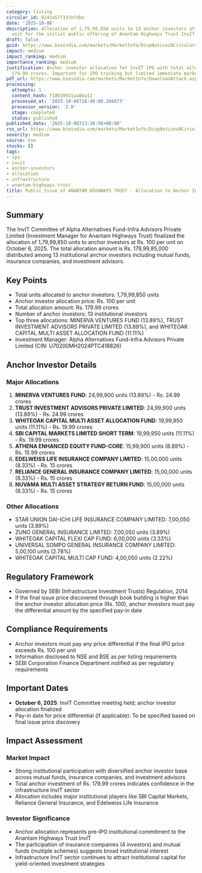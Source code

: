 ```yaml
---
category: listing
circular_id: 0243a577337efdbe
date: '2025-10-06'
description: Allocation of 1,79,99,850 units to 13 anchor investors at Rs. 100 per
  unit for the initial public offering of Anantam Highways Trust InvIT.
draft: false
guid: https://www.bseindia.com/markets/MarketInfo/DispNoticesNCirculars.aspx?Noticeid={80E497A6-E82F-4720-818A-E903671A52C8}&noticeno=20251006-45&dt=10/06/2025&icount=45&totcount=69&flag=0
impact: medium
impact_ranking: medium
importance_ranking: medium
justification: Anchor investor allocation for InvIT IPO with total allocation of Rs.
  179.99 crores. Important for IPO tracking but limited immediate market-wide impact.
pdf_url: https://www.bseindia.com/markets/MarketInfo/DownloadAttach.aspx?id=20251006-45&attachedId=092c56d9-f508-4314-9860-b124c0543947
processing:
  attempts: 1
  content_hash: f18639931aa8ba12
  processed_at: '2025-10-06T18:48:00.266673'
  processor_version: '2.0'
  stage: completed
  status: published
published_date: '2025-10-06T13:30:56+00:00'
rss_url: https://www.bseindia.com/markets/MarketInfo/DispNoticesNCirculars.aspx?Noticeid={80E497A6-E82F-4720-818A-E903671A52C8}&noticeno=20251006-45&dt=10/06/2025&icount=45&totcount=69&flag=0
severity: medium
source: bse
stocks: []
tags:
- ipo
- invit
- anchor-investors
- allocation
- infrastructure
- anantam-highways-trust
title: Public Issue of ANANTAM HIGHWAYS TRUST - Allocation to Anchor Investors
---
```


## Summary

The InvIT Committee of Alpha Alternatives Fund-Infra Advisors Private Limited (Investment Manager for Anantam Highways Trust) finalized the allocation of 1,79,99,850 units to anchor investors at Rs. 100 per unit on October 6, 2025. The total allocation amount is Rs. 179,99,85,000 distributed among 13 institutional anchor investors including mutual funds, insurance companies, and investment advisors.

## Key Points

- Total units allocated to anchor investors: 1,79,99,850 units
- Anchor investor allocation price: Rs. 100 per unit
- Total allocation amount: Rs. 179.99 crores
- Number of anchor investors: 13 institutional investors
- Top three allocations: MINERVA VENTURES FUND (13.89%), TRUST INVESTMENT ADVISORS PRIVATE LIMITED (13.89%), and WHITEOAK CAPITAL MULTI ASSET ALLOCATION FUND (11.11%)
- Investment Manager: Alpha Alternatives Fund-Infra Advisors Private Limited (CIN: U70200MH2024PTC418826)

## Anchor Investor Details

### Major Allocations

1. **MINERVA VENTURES FUND**: 24,99,900 units (13.89%) - Rs. 24.99 crores
2. **TRUST INVESTMENT ADVISORS PRIVATE LIMITED**: 24,99,900 units (13.89%) - Rs. 24.99 crores
3. **WHITEOAK CAPITAL MULTI ASSET ALLOCATION FUND**: 19,99,950 units (11.11%) - Rs. 19.99 crores
4. **SBI CAPITAL MARKETS LIMITED SHORT TERM**: 19,99,950 units (11.11%) - Rs. 19.99 crores
5. **ATHENA ENHANCED EQUITY FUND-CORE**: 15,99,900 units (8.89%) - Rs. 15.99 crores
6. **EDELWEISS LIFE INSURANCE COMPANY LIMITED**: 15,00,000 units (8.33%) - Rs. 15 crores
7. **RELIANCE GENERAL INSURANCE COMPANY LIMITED**: 15,00,000 units (8.33%) - Rs. 15 crores
8. **NUVAMA MULTI ASSET STRATEGY RETURN FUND**: 15,00,000 units (8.33%) - Rs. 15 crores

### Other Allocations

- STAR UNION DAI-ICHI LIFE INSURANCE COMPANY LIMITED: 7,00,050 units (3.89%)
- ZUNO GENERAL INSURANCE LIMITED: 7,00,050 units (3.89%)
- WHITEOAK CAPITAL FLEXI CAP FUND: 6,00,000 units (3.33%)
- UNIVERSAL SOMPO GENERAL INSURANCE COMPANY LIMITED: 5,00,100 units (2.78%)
- WHITEOAK CAPITAL MULTI CAP FUND: 4,00,050 units (2.22%)

## Regulatory Framework

- Governed by SEBI (Infrastructure Investment Trusts) Regulation, 2014
- If the final issue price discovered through book building is higher than the anchor investor allocation price (Rs. 100), anchor investors must pay the differential amount by the specified pay-in date

## Compliance Requirements

- Anchor investors must pay any price differential if the final IPO price exceeds Rs. 100 per unit
- Information disclosed to NSE and BSE as per listing requirements
- SEBI Corporation Finance Department notified as per regulatory requirements

## Important Dates

- **October 6, 2025**: InvIT Committee meeting held; anchor investor allocation finalized
- Pay-in date for price differential (if applicable): To be specified based on final issue price discovery

## Impact Assessment

### Market Impact

- Strong institutional participation with diversified anchor investor base across mutual funds, insurance companies, and investment advisors
- Total anchor investment of Rs. 179.99 crores indicates confidence in the infrastructure InvIT sector
- Allocation includes major institutional players like SBI Capital Markets, Reliance General Insurance, and Edelweiss Life Insurance

### Investor Significance

- Anchor allocation represents pre-IPO institutional commitment to the Anantam Highways Trust InvIT
- The participation of insurance companies (4 investors) and mutual funds (multiple schemes) suggests broad institutional interest
- Infrastructure InvIT sector continues to attract institutional capital for yield-oriented investment strategies